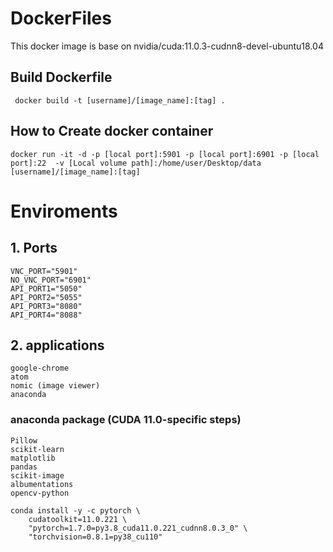 # DockerFiles

This docker image is base on nvidia/cuda:11.0.3-cudnn8-devel-ubuntu18.04

## Build Dockerfile
```
 docker build -t [username]/[image_name]:[tag] .
```


## How to Create docker container
```
docker run -it -d -p [local port]:5901 -p [local port]:6901 -p [local port]:22  -v [Local volume path]:/home/user/Desktop/data [username]/[image_name]:[tag]
```


# Enviroments
## 1. Ports
```
VNC_PORT="5901" 
NO_VNC_PORT="6901"
API_PORT1="5050"
API_PORT2="5055"
API_PORT3="8080"
API_PORT4="8088"
```
## 2. applications
```
google-chrome
atom
nomic (image viewer)
anaconda
```

### anaconda package (CUDA 11.0-specific steps)
```
Pillow
scikit-learn
matplotlib
pandas
scikit-image 
albumentations
opencv-python

conda install -y -c pytorch \
    cudatoolkit=11.0.221 \
    "pytorch=1.7.0=py3.8_cuda11.0.221_cudnn8.0.3_0" \
    "torchvision=0.8.1=py38_cu110"
```

